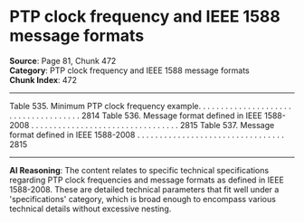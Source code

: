 # PTP clock frequency and IEEE 1588 message formats

**Source**: Page 81, Chunk 472  
**Category**: PTP clock frequency and IEEE 1588 message formats  
**Chunk Index**: 472

---

Table 535. Minimum PTP clock frequency example. . . . . . . . . . . . . . . . . . . . . . . . . . . . . . . . . . . . . 2814
Table 536. Message format defined in IEEE 1588-2008 . . . . . . . . . . . . . . . . . . . . . . . . . . . . . . . . . 2815
Table 537. Message format defined in IEEE 1588-2008 . . . . . . . . . . . . . . . . . . . . . . . . . . . . . . . . . 2815

---

**AI Reasoning**: The content relates to specific technical specifications regarding PTP clock frequencies and message formats as defined in IEEE 1588-2008. These are detailed technical parameters that fit well under a 'specifications' category, which is broad enough to encompass various technical details without excessive nesting.
